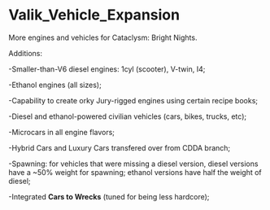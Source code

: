 # Valik_Vehicle_Expansion
More engines and vehicles for Cataclysm: Bright Nights.

Additions:

-Smaller-than-V6 diesel engines: 1cyl (scooter), V-twin, I4;

-Ethanol engines (all sizes);

-Capability to create orky Jury-rigged engines using certain recipe books;

-Diesel and ethanol-powered civilian vehicles (cars, bikes, trucks, etc);

-Microcars in all engine flavors;

-Hybrid Cars and Luxury Cars transfered over from CDDA branch;

-Spawning: for vehicles that were missing a diesel version, diesel versions have a ~50% weight for spawning; ethanol versions have half the weight of diesel;

-Integrated **Cars to Wrecks** (tuned for being less hardcore);
